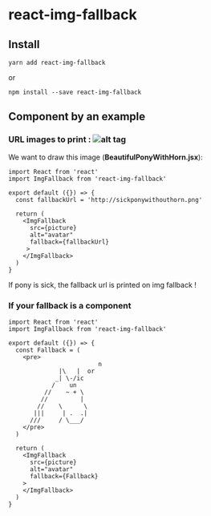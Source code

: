 # react-img-fallback
## Install
`yarn add react-img-fallback`

or

`npm install --save react-img-fallback`

## Component by an example
### URL images to print : ![alt tag](https://s-media-cache-ak0.pinimg.com/736x/fe/92/c0/fe92c04bd02a5f740a7611c6379b2878.jpg)
We want to draw this image (**BeautifulPonyWithHorn.jsx**):
```es6
import React from 'react'
import ImgFallback from 'react-img-fallback'

export default ({}) => {
  const fallbackUrl = 'http://sickponywithouthorn.png' 

  return (
    <ImgFallback
      src={picture}
      alt="avatar"
      fallback={fallbackUrl}
     >
    </ImgFallback>
  )
}
```

If pony is sick, the fallback url is printed on img fallback !

### If your fallback is a component
```es6
import React from 'react'
import ImgFallback from 'react-img-fallback'

export default ({}) => {
  const Fallback = (
    <pre>
                         n
              |\   |  or
             _| \-/ic
            /    un
          //    ~ + \
         //         |
        //    \      \
       |||     | .  .|
      ///     / \___/
    </pre>
  )

  return (
    <ImgFallback
      src={picture}
      alt="avatar"
      fallback={Fallback}
    >
    </ImgFallback>
  )
}
```

